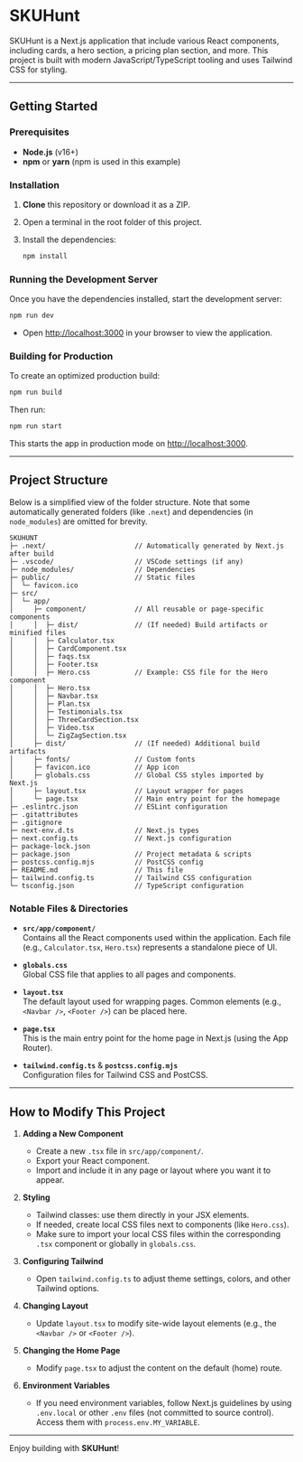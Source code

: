 # SKUHunt

SKUHunt is a Next.js application that include various React components, including cards, a hero section, a pricing plan section, and more. This project is built with modern JavaScript/TypeScript tooling and uses Tailwind CSS for styling.

---

## Getting Started

### Prerequisites

- **Node.js** (v16+)
- **npm** or **yarn** (npm is used in this example)

### Installation

1. **Clone** this repository or download it as a ZIP.
2. Open a terminal in the root folder of this project.
3. Install the dependencies:

   ```bash
   npm install
   ```

### Running the Development Server

Once you have the dependencies installed, start the development server:

```bash
npm run dev
```

- Open [http://localhost:3000](http://localhost:3000) in your browser to view the application.

### Building for Production

To create an optimized production build:

```bash
npm run build
```

Then run:

```bash
npm run start
```

This starts the app in production mode on [http://localhost:3000](http://localhost:3000).

---

## Project Structure

Below is a simplified view of the folder structure. Note that some automatically generated folders (like `.next`) and dependencies (in `node_modules`) are omitted for brevity.

```
SKUHUNT
├─ .next/                      // Automatically generated by Next.js after build
├─ .vscode/                    // VSCode settings (if any)
├─ node_modules/               // Dependencies
├─ public/                     // Static files
│  └─ favicon.ico
├─ src/
│  └─ app/
│     ├─ component/            // All reusable or page-specific components
│     │  ├─ dist/              // (If needed) Build artifacts or minified files
│     │  ├─ Calculator.tsx
│     │  ├─ CardComponent.tsx
│     │  ├─ faqs.tsx
│     │  ├─ Footer.tsx
│     │  ├─ Hero.css           // Example: CSS file for the Hero component
│     │  ├─ Hero.tsx
│     │  ├─ Navbar.tsx
│     │  ├─ Plan.tsx
│     │  ├─ Testimonials.tsx
│     │  ├─ ThreeCardSection.tsx
│     │  ├─ Video.tsx
│     │  └─ ZigZagSection.tsx
│     ├─ dist/                 // (If needed) Additional build artifacts
│     ├─ fonts/                // Custom fonts
│     ├─ favicon.ico           // App icon
│     ├─ globals.css           // Global CSS styles imported by Next.js
│     ├─ layout.tsx            // Layout wrapper for pages
│     └─ page.tsx              // Main entry point for the homepage
├─ .eslintrc.json              // ESLint configuration
├─ .gitattributes
├─ .gitignore
├─ next-env.d.ts               // Next.js types
├─ next.config.ts              // Next.js configuration
├─ package-lock.json
├─ package.json                // Project metadata & scripts
├─ postcss.config.mjs          // PostCSS config
├─ README.md                   // This file
├─ tailwind.config.ts          // Tailwind CSS configuration
└─ tsconfig.json               // TypeScript configuration
```

### Notable Files & Directories

- **`src/app/component/`**  
  Contains all the React components used within the application. Each file (e.g., `Calculator.tsx`, `Hero.tsx`) represents a standalone piece of UI.

- **`globals.css`**  
  Global CSS file that applies to all pages and components.

- **`layout.tsx`**  
  The default layout used for wrapping pages. Common elements (e.g., `<Navbar />`, `<Footer />`) can be placed here.

- **`page.tsx`**  
  This is the main entry point for the home page in Next.js (using the App Router).

- **`tailwind.config.ts`** & **`postcss.config.mjs`**  
  Configuration files for Tailwind CSS and PostCSS.

---

## How to Modify This Project

1. **Adding a New Component**

   - Create a new `.tsx` file in `src/app/component/`.
   - Export your React component.
   - Import and include it in any page or layout where you want it to appear.

2. **Styling**

   - Tailwind classes: use them directly in your JSX elements.
   - If needed, create local CSS files next to components (like `Hero.css`).
   - Make sure to import your local CSS files within the corresponding `.tsx` component or globally in `globals.css`.

3. **Configuring Tailwind**

   - Open `tailwind.config.ts` to adjust theme settings, colors, and other Tailwind options.

4. **Changing Layout**

   - Update `layout.tsx` to modify site-wide layout elements (e.g., the `<Navbar />` or `<Footer />`).

5. **Changing the Home Page**

   - Modify `page.tsx` to adjust the content on the default (home) route.

6. **Environment Variables**
   - If you need environment variables, follow Next.js guidelines by using `.env.local` or other `.env` files (not committed to source control). Access them with `process.env.MY_VARIABLE`.

---

Enjoy building with **SKUHunt**!

```

```
